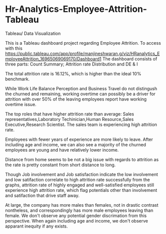 # Hr-Analytics-Employee-Attrition-Tableau
Tableau/ Data Visualization

This is a Tableau dashboard project regarding Employee Attrition.
To access with this https://public.tableau.com/app/profile/manjineshwaran.g/viz/HRanalytics_EmployeeAttrition_16965069069170/Dashboard1
The dashboard consists of three parts: Count Summary; Attrition rate Distribution and DE & I

The total attrition rate is 16.12%, which is higher than the ideal 10% benchmark.

While Work Life Balance Perception and Business Travel do not distingush the churned and remaining, working overtime can possibly be a driver for attrition with over 50% of the leaving employees report have working overtime issue.

The top roles that have higher attrition rate than average: Sales representatives,Laboratory Techinician,Human Resource,Sales Executive,Research Scientist. The sales team is experiencing high attrition rate.

Employees with fewer years of experience are more likely to leave. After including age and income, we can also see a majority of the churned employees are young and have relatively lower income.

Distance from home seems to be not a big issue with regards to attrition as the rate is pretty constant from short distance to long.

Though Job involvement and Job satisfaction indicate the low involvement and low satifaction correlate to high attrition rate successfully from the graphs, attrition rate of highly engaged and well-satisfied employees still experience high attrition rate, which flag potentials other than involvement and satifaction that drive staff away.

At large, the company has more males than females, not in drastic contrast nontheless, and correspondingly has more male employees leaving than female. We don't observe any potential gender discrimation from this perspective. When again including age and income, we don't observe apparant inequity if any exists.

